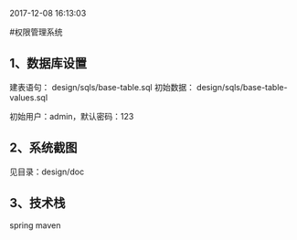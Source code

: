 2017-12-08 16:13:03 

#权限管理系统

## 1、数据库设置
建表语句：
design/sqls/base-table.sql
初始数据：
design/sqls/base-table-values.sql

初始用户：admin，默认密码：123

## 2、系统截图
见目录：design/doc

## 3、技术栈
spring
maven